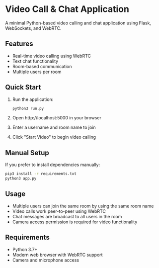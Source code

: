 # Video Call & Chat Application

A minimal Python-based video calling and chat application using Flask, WebSockets, and WebRTC.

## Features

- Real-time video calling using WebRTC
- Text chat functionality
- Room-based communication
- Multiple users per room

## Quick Start

1. Run the application:
   ```bash
   python3 run.py
   ```

2. Open http://localhost:5000 in your browser

3. Enter a username and room name to join

4. Click "Start Video" to begin video calling

## Manual Setup

If you prefer to install dependencies manually:

```bash
pip3 install -r requirements.txt
python3 app.py
```

## Usage

- Multiple users can join the same room by using the same room name
- Video calls work peer-to-peer using WebRTC
- Chat messages are broadcast to all users in the room
- Camera access permission is required for video functionality

## Requirements

- Python 3.7+
- Modern web browser with WebRTC support
- Camera and microphone access
